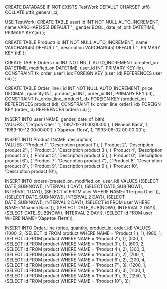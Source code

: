 CREATE DATABASE IF NOT EXISTS TestWork DEFAULT CHARSET utf8 COLLATE utf8_general_ci;

USE TestWork;
CREATE TABLE user(
id INT NOT NULL AUTO_INCREMENT, 
name VARCHAR(255) DEFAULT '',
gender BOOL,
date_of_bith DATETIME,
PRIMARY KEY(id)
);

CREATE TABLE  Product(
id INT NOT NULL AUTO_INCREMENT,
name VARCHAR(45) DEFAULT '',
description VARCHAR(45) DEFAULT '',
PRIMARY KEY (id)
);

CREATE TABLE Orders (
id INT NOT NULL AUTO_INCREMENT, 
created_on DATETIME,
modified_on DATETIME,
user_id INT,
PRIMARY KEY (id),
CONSTRAINT fk_order_user1_idx FOREIGN KEY (user_id) REFERENCES user (id)
);

CREATE TABLE Order_line (
id INT NOT NULL AUTO_INCREMENT, 
price DECIMAL,
quantity INT,
product_id INT,
order_id INT,
PRIMARY KEY (id),
CONSTRAINT fk_order_line_product1_idx FOREIGN KEY (product_id) REFERENCES product (id),
CONSTRAINT fk_order_line_order1_idx FOREIGN KEY (order_id) REFERENCES orders (id)
);

INSERT INTO user (NAME, gender, date_of_bith)  
VALUES ( 'Петров Олег', 1, '1987-12-31 00:00:00'),
('Иванов Вася', 1, '1983-10-12 00:00:00'),
('Харитон Петя', 1, '1993-06-02 00:00:00');

INSERT INTO Product (NAME, description)  
VALUES 
( 'Product 1', 'Description product 1'),
( 'Product 2', 'Description product 2'),
( 'Product 3', 'Description product 3'),
( 'Product 4', 'Description product 4'),
( 'Product 5', 'Description product 5'),
( 'Product 6', 'Description product 6'),
( 'Product 7', 'Description product 7'),
( 'Product 8', 'Description product 8'), 
( 'Product 9', 'Description product 9'),
( 'Product 10', 'Description product 10');

INSERT INTO orders (created_on, modified_on, user_id)
VALUES ((SELECT DATE_SUB(NOW(), INTERVAL 1 DAY)), (SELECT DATE_SUB(NOW(), INTERVAL 1 DAY)), (SELECT id FROM user WHERE NAME='Петров Олег')),
((SELECT DATE_SUB(NOW(), INTERVAL 2 DAY)), (SELECT DATE_SUB(NOW(), INTERVAL 2 DAY)), (SELECT id FROM user WHERE NAME='Иванов Вася')),
((SELECT DATE_SUB(NOW(), INTERVAL 2 DAY)), (SELECT DATE_SUB(NOW(), INTERVAL 2 DAY)), (SELECT id FROM user WHERE NAME='Харитон Петя'));


INSERT INTO Order_line (price, quantity, product_id, order_id)
VALUES (1000, 2, (SELECT id FROM product WHERE NAME = 'Product 1'), 1),
(980, 1, (SELECT id FROM product WHERE NAME = 'Product 2'), 1),
(500, 1, (SELECT id FROM product WHERE NAME = 'Product 3'), 1),
(600, 2, (SELECT id FROM product WHERE NAME = 'Product 4'), 2),
(300, 3, (SELECT id FROM product WHERE NAME = 'Product 5'), 2),
(700, 1, (SELECT id FROM product WHERE NAME = 'Product 6'), 2),
(200, 4, (SELECT id FROM product WHERE NAME = 'Product 7'), 3),
(1200, 1, (SELECT id FROM product WHERE NAME = 'Product 8'), 3),
(1100, 1, (SELECT id FROM product WHERE NAME = 'Product 9'), 3),
(1250, 1, (SELECT id FROM product WHERE NAME = 'Product 10'), 3);
